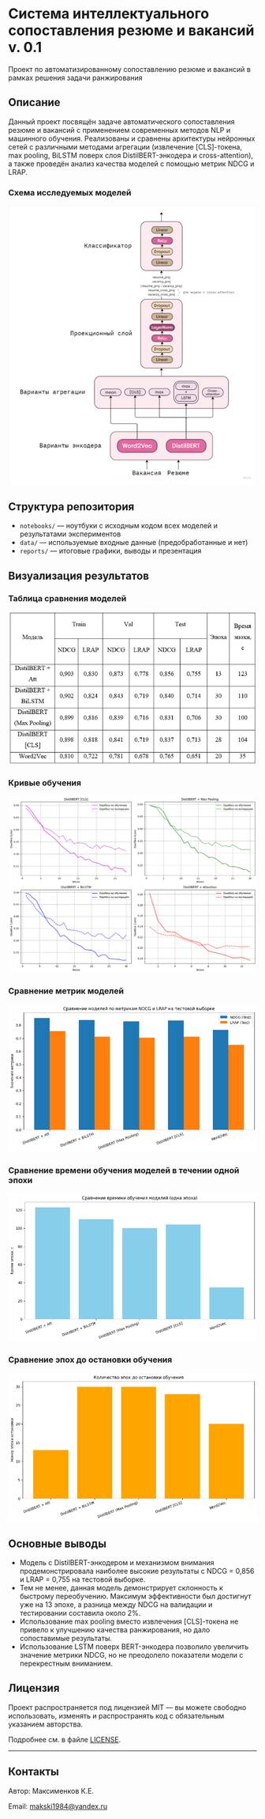 # Система интеллектуального сопоставления резюме и вакансий v. 0.1
Проект по автоматизированному сопоставлению резюме и вакансий в рамках решения задачи ранжирования

## Описание
Данный проект посвящён задаче автоматического сопоставления резюме и вакансий с применением современных методов NLP и машинного обучения. Реализованы и сравнены архитектуры нейронных сетей с различными методами агрегации (извлечение [CLS]-токена, max pooling, BiLSTM поверх слоя DistilBERT-энкодера и cross-attention), а также проведён анализ качества моделей с помощью метрик NDCG и LRAP.

### Схема исследуемых моделей
![Схема моделей](reports/models.png)

## Структура репозитория
- `notebooks/` — ноутбуки с исходным кодом всех моделей и результатами экспериментов
- `data/` — используемые входные данные (предобработанные и нет)
- `reports/` — итоговые графики, выводы и презентация

## Визуализация результатов
### Таблица сравнения моделей
![Таблица сравнения](reports/results.png)

### Кривые обучения
![График обучения](reports/loss_curve.png)

### Сравнение метрик моделей
![Сравнение моделей](reports/metrics_comparison.png)

### Сравнение времени обучения моделей в течении одной эпохи
![Сравнение времени](reports/time_comparison.png)

### Сравнение эпох до остановки обучения
![Сравнение по эпохам](reports/epoch_comparison.png)


## Основные выводы

- Модель с DistilBERT-энкодером и механизмом внимания продемонстрировала наиболее высокие результаты с NDCG = 0,856 и LRAP = 0,755 на тестовой выборке.
- Тем не менее, данная модель демонстрирует склонность к быстрому переобучению. Максимум эффективности был достигнут уже на 13 эпохе, а разница между NDCG на валидации и тестировании составила около 2%.
- Использование max pooling вместо извлечения [CLS]-токена не привело к улучшению качества ранжирования, но дало сопоставимые результаты.
- Использование LSTM поверх BERT-энкодера позволило увеличить значение метрики NDCG, но не преодолело показатели модели с перекрестным вниманием.

## Лицензия

Проект распространяется под лицензией MIT — вы можете свободно использовать, изменять и распространять код с обязательным указанием авторства.

Подробнее см. в файле [LICENSE](LICENSE).

---

## Контакты

Автор: Максименков К.Е. 

Email: makski1984@yandex.ru
